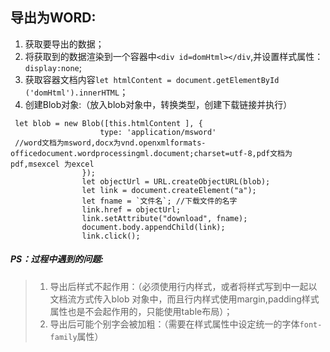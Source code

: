## 导出为WORD:

1. 获取要导出的数据；
2. 将获取到的数据渲染到一个容器中`<div id=domHtml></div`,并设置样式属性：`display:none`;
3. 获取容器文档内容`let htmlContent = document.getElementById
('domHtml').innerHTML`；
4. 创建Blob对象:（放入blob对象中，转换类型，创建下载链接并执行）
```
 let blob = new Blob([this.htmlContent ], {
                    type: 'application/msword'
 //word文档为msword,docx为vnd.openxmlformats-officedocument.wordprocessingml.document;charset=utf-8,pdf文档为pdf,msexcel 为excel
                });
                let objectUrl = URL.createObjectURL(blob);
                let link = document.createElement("a");
                let fname = `文件名`; //下载文件的名字
                link.href = objectUrl;
                link.setAttribute("download", fname);
                document.body.appendChild(link);
                link.click();
```
##### PS：过程中遇到的问题:
> 1. 导出后样式不起作用：（必须使用行内样式，或者将样式写到<style></style>中一起以文档流方式传入blob 对象中，而且行内样式使用margin,padding样式属性也是不会起作用的，只能使用table布局）；
> 2. 导出后可能个别字会被加粗：（需要在样式属性中设定统一的字体`font-family`属性）